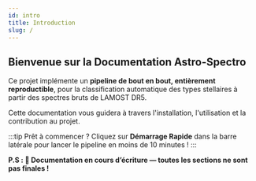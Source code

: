 ```yaml
---
id: intro
title: Introduction
slug: /
---
```


## Bienvenue sur la Documentation Astro-Spectro

Ce projet implémente un **pipeline de bout en bout, entièrement reproductible**, pour la classification automatique des types stellaires à partir des spectres bruts de LAMOST DR5.

Cette documentation vous guidera à travers l'installation, l'utilisation et la contribution au projet.

:::tip Prêt à commencer ?
Cliquez sur **Démarrage Rapide** dans la barre latérale pour lancer le pipeline en moins de 10 minutes !
:::

**P.S : 🚧 Documentation en cours d’écriture — toutes les sections ne sont pas finales !**
